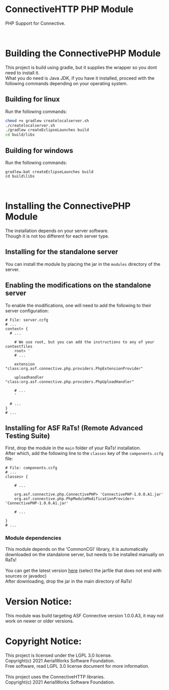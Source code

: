 # ConnectiveHTTP PHP Module
PHP Support for Connective.

<br />

# Building the ConnectivePHP Module
This project is build using gradle, but it supplies the wrapper so you dont need to install it.<br />
What you do need is Java JDK, if you have it installed, proceed with the following commands depending
on your operating system.

## Building for linux
Run the following commands:

```bash
chmod +x gradlew createlocalserver.sh
./createlocalserver.sh
./gradlew createEclipseLaunches build
cd build/libs
```

## Building for windows
Run the following commands:

```batch
gradlew.bat createEclipseLaunches build
cd build\libs
```

<br />

# Installing the ConnectivePHP Module
The installation depends on your server software.<br />
Though it is not too different for each server type.

## Installing for the standalone server
You can install the module by placing the jar in the `modules` directory of the server.

## Enabling the modifications on the standalone server
To enable the modifications, one will need to add the following to their server configuration:

```
# File: server.ccfg
# ...
context> {
  # ...

    # We use root, but you can add the instructions to any of your contextfiles
    root> '
    # ...

    extension "class:org.asf.connective.php.providers.PhpExtensionProvider"

    uploadhandler "class:org.asf.connective.php.providers.PhpUploadHandler"

    # ...
    '

  # ...
}
# ...

```

## Installing for ASF RaTs! (Remote Advanced Testing Suite)
First, drop the module in the `main` folder of your RaTs! installation.<br />
After which, add the following line to the `classes` key of the `components.ccfg` file:

```
# File: components.ccfg
# ...
classes> {

    # ...

    org.asf.connective.php.ConnectivePHP> 'ConnectivePHP-1.0.0.A1.jar'
    org.asf.connective.php.PhpModuleModificationProvider> 'ConnectivePHP-1.0.0.A1.jar'

    # ...

}
# ...
```

### Module dependencies
This module depends on the 'CommonCGI' library, it is automatically downloaded on the standalone server, but needs to be installed manually on RaTs!<br/>
<br/>
You can get the latest version [here](https://aerialworks.ddns.net/maven/org/asf/connective/commoncgi/CommonCGI/) (select the jarfile that does not end with sources or javadoc)<br/>
After downloading, drop the jar in the main directory of RaTs!

# Version Notice:
This module was build targeting ASF Connective version 1.0.0.A3,
it may not work on newer or older versions.

# Copyright Notice:
This project is licensed under the LGPL 3.0 license.<br />
Copyright(c) 2021 AerialWorks Software Foundation.<br />
Free software, read LGPL 3.0 license document for more information.<br />
<br />
This project uses the ConnectiveHTTP libraries.<br />
Copyright(c) 2021 AerialWorks Software Foundation.
